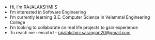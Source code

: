 - Hi, I’m RAJALAKSHMI.S
- I’m interested in Software Engineering
- I’m currently learning B.E. Computer Science in Velammal Engineering College 
- I’m looking to collaborate on real life projects to gain experience 
- To reach me : email id - rajalakshmi.sarangan20@gmail.com 
